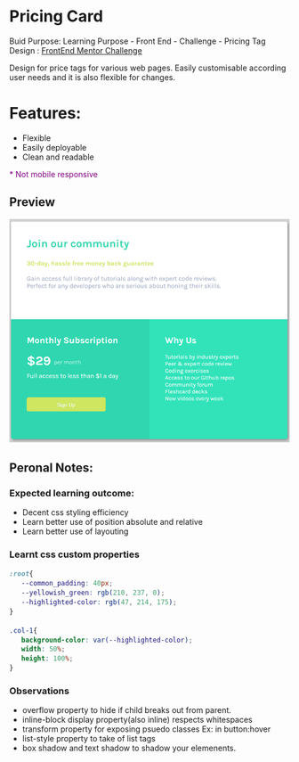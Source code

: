 # Pricing Card
Buid Purpose: Learning Purpose - Front End - Challenge - Pricing Tag Design : [FrontEnd Mentor Challenge](https://www.frontendmentor.io/challenges/single-price-grid-component-5ce41129d0ff452fec5abbbc)

Design for price tags for various web pages. Easily customisable according user needs and it is also flexible for changes.


# Features:
* Flexible
* Easily deployable
* Clean and readable

<span style="color:purple">
* Not mobile responsive
</span>

## Preview
![Preview image of Pricing Card](<images/pricing card preview.png>)
 ## Peronal Notes:
 ### Expected learning outcome:
* Decent css styling efficiency
* Learn better use of position absolute and relative
* Learn better use of layouting

 ### Learnt css custom properties
 ```css
 :root{
    --common_padding: 40px;
    --yellowish_green: rgb(210, 237, 0);
    --highlighted-color: rgb(47, 214, 175);
}

.col-1{
    background-color: var(--highlighted-color);
    width: 50%;
    height: 100%;
}
 ```
 ### Observations
 * overflow property to hide if child breaks out from parent.
 * inline-block display property(also inline) respects whitespaces
 * transform property for exposing psuedo classes Ex: in button:hover
 * list-style property to take of list tags
 * box shadow and text shadow to  shadow your elemenents.

 

 